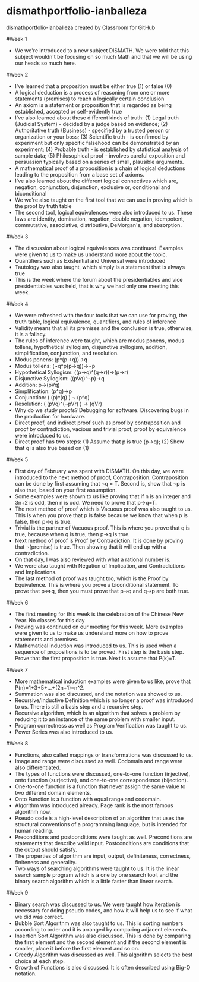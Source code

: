 # dismathportfolio-ianballeza
dismathportfolio-ianballeza created by Classroom for GitHub

#Week 1
- We we're introduced to a new subject DISMATH. We were told that this subject wouldn't be focusing on so much Math and that we will be using our heads so much here.

#Week 2
- I've learned that a proposition must be either true (1) or false (0)
- A logical deduction is a process of reasoning from one or more statements (premises) to reach a logically certain conclusion
- An axiom is a statement or proposition that is regarded as being established, accepted or self-evidently true
- I've also learned about these different kinds of truth:
(1) Legal truth (Judicial System) - decided by a judge based on evidence;
(2) Authoritative truth (Business) - specified by a trusted person or organization or your boss;
(3) Scientific truth - is confirmed by experiment but only specific falsehood can be demonstrated by an experiment;
(4) Probable truth - is established by statistical analysis of sample data;
(5) Philosophical proof - involves careful exposition and persuasion typically based on a series of small, plausible arguments.
- A mathematical proof of a proposition is a chain of logical deductions leading to the proposition from a base set of axioms.
- I've also learned about the different logical connectives which are, negation, conjunction, disjunction, exclusive or, conditional and biconditional
- We we're also taught on the first tool that we can use in proving which is the proof by truth table
- The second tool, logical equivalences were also introduced to us. These laws are identity, domination, negation, double negation, idempotent, commutative, associative, distributive, DeMorgan's, and absorption.

#Week 3
- The discussion about logical equivalences was continued. Examples were given to us to make us understand more about the topic.
- Quantifiers such as Existential and Universal were introduced
- Tautology was also taught, which simply is a statement that is always true
- This is the week where the forum about the presidentiables and vice presidentiables was held, that is why we had only one meeting this week.

#Week 4
- We were refreshed with the four tools that we can use for proving, the truth table, logical equivalence, quantifiers, and rules of inference
- Validity means that all its premises and the conclusion is true, otherwise, it is a fallacy.
- The rules of inference were taught, which are modus ponens, modus tollens, hypothetical syllogism, disjunctive syllogism, addition, simplification, conjunction, and resolution.
- Modus ponens: (p^(p→q))→q
- Modus tollens: (¬q^p(p→q))→¬p
- Hypothetical Syllogism: ((p→q)^(q→r))→(p→r)
- Disjunctive Syllogism: ((pVq)^¬p)→q
- Addition: p→(pVq)
- Simplification: (p^q)→p
- Conjunction: ( (p)^(q) ) ¬ (p^q)
- Resolution: ( (pVq)^(¬pVr) ) → (qVr)
- Why do we study proofs? Debugging for software. Discovering bugs in the production for hardware.
- Direct proof, and indirect proof such as proof by contraposition and proof by contradiction, vacious and trivial proof, proof by equivalence were introduced to us.
- Direct proof has two steps: (1) Assume that p is true (p→q);
(2) Show that q is also true based on (1)

#Week 5
- First day of February was spent with DISMATH. On this day, we were introduced to the next method of proof, Contraposition. Contraposition can be done by first assuming that ¬q = T. Second is, show that ¬p is also true, based on your first assumption.
- Some examples were shown to us like proving that if n is an integer and 3n+2 is odd, then n is odd. We need to prove that p→q=T.
- The next method of proof which is Vacuous proof was also taught to us. This is when you prove that p is false because we know that when p is false, then p→q is true.
- Trivial is the partner of Vacuous proof. This is where you prove that q is true, because when q is true, then p→q is true.
- Next method of proof is Proof by Contradiction. It is done by proving that ¬(premise) is true. Then showing that it will end up with a contradiction.
- On that day, I was also reviewed with what a rational number is.
- We were also taught with Negation of Implication, and Contradictions and Implications.
- The last method of proof was taught too, which is the Proof by Equivalence. This is where you prove a biconditional statement. To prove that p⇔q,  then you must prove that p→q and q→p are both true.

#Week 6
- The first meeting for this week is the celebration of the Chinese New Year. No classes for this day
- Proving was continued on our meeting for this week. More examples were given to us to make us understand more on how to prove statements and premises.
- Mathematical induction was introduced to us. This is used when a sequence of propositions is to be proved. First step is the basis step. Prove that the first proposition is true. Next is assume that P(k)=T.
 
#Week 7
- More mathematical induction examples were given to us like, prove that P(n)=1+3+5+...+(2n+1)=n^2.
- Summation was also discussed, and the notation was showed to us.
- Recursive/Inductive Definition which is no longer a proof was introduced to us. There is still a basis step and a recursive step.
- Recursive algorithm, which is an algorithm that solves a problem by reducing it to an instance of the same problem with smaller input.
- Program correctness as well as Program Verification was taught to us.
- Power Series was also introduced to us.

#Week 8
- Functions, also called mappings or transformations was discussed to us.
- Image and range were discussed as well. Codomain and range were also differentiated.
- The types of functions were discussed, one-to-one function (injective), onto function (surjective), and one-to-one correspondence (bijection).
- One-to-one function is a function that never assign the same value to two different domain elements.
- Onto Function is a function with equal range and codomain.
- Algorithm was introduced already. Page rank is the most famous algorithm now.
- Pseudo code is a high-level description of an algorithm that uses the structural conventions of a programming language, but is intended for human reading.
- Preconditions and postconditions were taught as well. Preconditions are statements that describe valid input. Postconditions are conditions that the output should satisfy.
- The properties of algorithm are input, output, definiteness, correctness, finiteness and generality.
- Two ways of searching algorithms were taught to us. It is the linear search sample program which is a one by one search tool, and the binary search algorithm which is a little faster than linear search.

#Week 9
- Binary search was discussed to us. We were taught how iteration is necessary for doing pseudo codes, and how it will help us to see if what we did was correct.
- Bubble Sort Algorithm was also taught to us. This is sorting numbers according to order and it is arranged by comparing adjacent elements.
- Insertion Sort Algorithm was also discussed. This is done by comparing the first element and the second element and if the second element is smaller, place it before the first element and so on.
- Greedy Algorithm was discussed as well. This algorithm selects the best choice at each step.
- Growth of Functions is also discussed. It is often described using Big-O notation.
